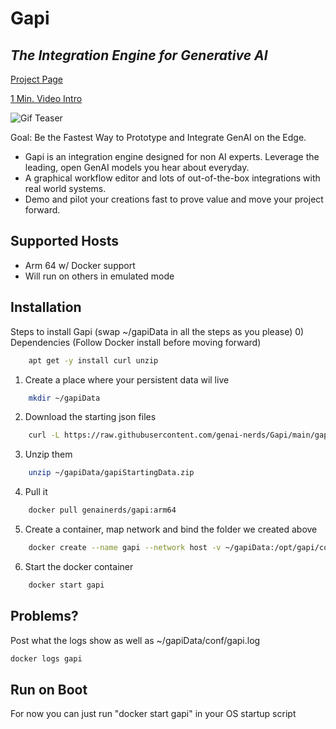 # Gapi
## _The Integration Engine for Generative AI_

[Project Page](https://GenAINerds.com/#/Gapi)

[1 Min. Video Intro](https://www.youtube.com/watch?si=8Bt47WdUtiTaSZQx&v=6u7_-O1PCt8&feature=youtu.be)

![Gif Teaser](https://genainerds.com/assets/img/GapiGIF.gif)

Goal: Be the Fastest Way to Prototype and Integrate GenAI on the Edge.
- Gapi is an integration engine designed for non AI experts. Leverage the leading, open GenAI models you hear about everyday.
- A graphical workflow editor and lots of out-of-the-box integrations with real world systems.
- Demo and pilot your creations fast to prove value and move your project forward.

## Supported Hosts
- Arm 64 w/ Docker support
- Will run on others in emulated mode

## Installation

Steps to install Gapi (swap ~/gapiData in all the steps as you please)
0) Dependencies (Follow Docker install before moving forward)
```sh
    apt get -y install curl unzip
```
1) Create a place where your persistent data wil live
```sh
    mkdir ~/gapiData
```    
2) Download the starting json files
```sh
    curl -L https://raw.githubusercontent.com/genai-nerds/Gapi/main/gapiStartingData.zip -o ~/gapiData/gapiStartingData.zip
```    
3) Unzip them
```sh
    unzip ~/gapiData/gapiStartingData.zip
``` 
4) Pull it
```sh
    docker pull genainerds/gapi:arm64
```
5) Create a container, map network and bind the folder we created above
```sh
    docker create --name gapi --network host -v ~/gapiData:/opt/gapi/conf genainerds/gapi:arm64 /bin/bash -c "cd /opt/gapi/bin && ./startGapi.sh"
```
6) Start the docker container
```sh
    docker start gapi
```

## Problems?
Post what the logs show as well as ~/gapiData/conf/gapi.log
```sh
docker logs gapi
```

## Run on Boot
For now you can just run "docker start gapi" in your OS startup script
